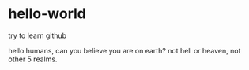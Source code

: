 # hello-world
try to learn github

hello humans,
can you believe you are on earth? not hell or heaven, not other 5 realms.
